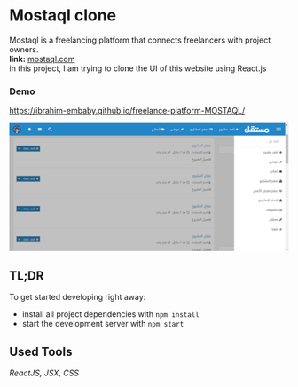 # Mostaql clone

Mostaql is a freelancing platform that connects freelancers with project owners.\
**link:** [mostaql.com](mostaql.com)\
in this project, I am trying to clone the UI of this website using React.js

### Demo

<a href="https://ibrahim-embaby.github.io/freelance-platform-MOSTAQL/
" target="_blank">https://ibrahim-embaby.github.io/freelance-platform-MOSTAQL/
</a>

<img src="./public/assets/mostaql_ui.png"/>

## TL;DR

To get started developing right away:

- install all project dependencies with `npm install`
- start the development server with `npm start`

## Used Tools

<em> ReactJS, JSX, CSS
